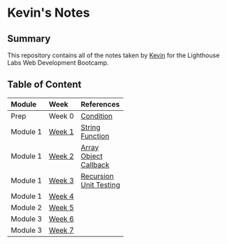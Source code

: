 # Kevin's Notes

## Summary 

This repository contains all of the notes taken by [Kevin](https://github.com/TinyMito) for the Lighthouse Labs Web Development Bootcamp.

## Table of Content
| Module   | Week   | References |
| :------- | :----- | :------ |
| Prep     | Week 0 | [Condition](condition.md) |
| Module 1 | [Week 1](week1.md) | [String](string.md)<br>[Function](function.md) |
| Module 1 | [Week 2](week2.md) | [Array](array.md)<br>[Object](object.md)<br>[Callback](callback.md) |
| Module 1 | [Week 3](week3.md) | [Recursion](recursion.md)<br>[Unit Testing](unitTesting.md) |
| Module 1 | [Week 4](week4.md) |  |
| Module 2 | [Week 5](week5.md) |  |
| Module 3 | [Week 6](week6.md) |  |
| Module 3 | [Week 7](week7.md) |  |